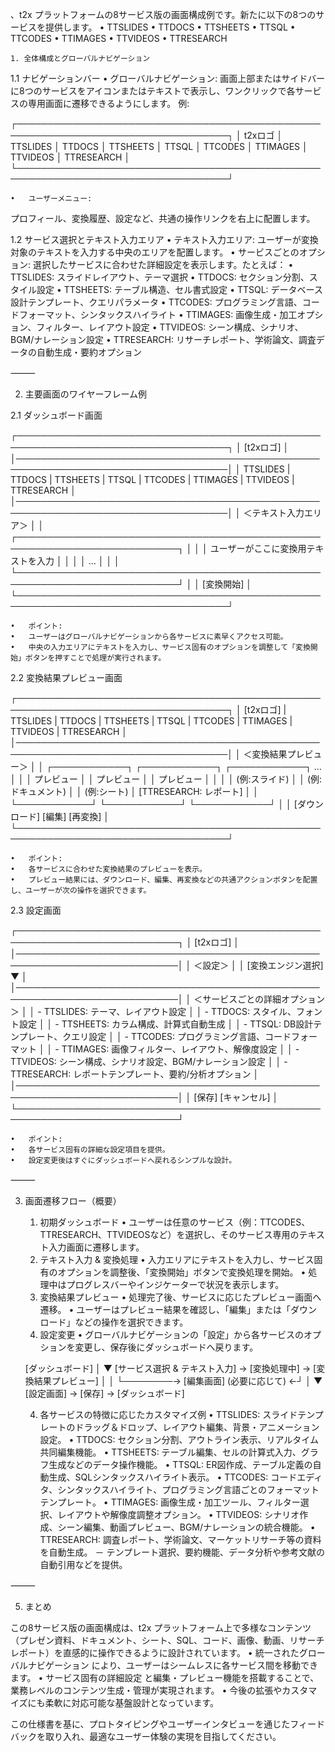 、t2x プラットフォームの8サービス版の画面構成例です。新たに以下の8つのサービスを提供します。
	•	TTSLIDES
	•	TTDOCS
	•	TTSHEETS
	•	TTSQL
	•	TTCODES
	•	TTIMAGES
	•	TTVIDEOS
	•	TTRESEARCH

	1. 全体構成とグローバルナビゲーション

1.1 ナビゲーションバー
	•	グローバルナビゲーション:
画面上部またはサイドバーに8つのサービスをアイコンまたはテキストで表示し、ワンクリックで各サービスの専用画面に遷移できるようにします。
例:

┌────────────────────────────────────────────────────────────────────────────────────┐
│ t2xロゴ │ TTSLIDES │ TTDOCS │ TTSHEETS │ TTSQL │ TTCODES │ TTIMAGES │ TTVIDEOS │ TTRESEARCH │
└────────────────────────────────────────────────────────────────────────────────────┘

	•	ユーザーメニュー:
プロフィール、変換履歴、設定など、共通の操作リンクを右上に配置します。

1.2 サービス選択とテキスト入力エリア
	•	テキスト入力エリア:
ユーザーが変換対象のテキストを入力する中央のエリアを配置します。
	•	サービスごとのオプション:
選択したサービスに合わせた詳細設定を表示します。たとえば：
	•	TTSLIDES: スライドレイアウト、テーマ選択
	•	TTDOCS: セクション分割、スタイル設定
	•	TTSHEETS: テーブル構造、セル書式設定
	•	TTSQL: データベース設計テンプレート、クエリパラメータ
	•	TTCODES: プログラミング言語、コードフォーマット、シンタックスハイライト
	•	TTIMAGES: 画像生成・加工オプション、フィルター、レイアウト設定
	•	TTVIDEOS: シーン構成、シナリオ、BGM/ナレーション設定
	•	TTRESEARCH: リサーチレポート、学術論文、調査データの自動生成・要約オプション

⸻

2. 主要画面のワイヤーフレーム例

2.1 ダッシュボード画面

┌────────────────────────────────────────────────────────────────────────────────────┐
│ [t2xロゴ]                                                                         │
│────────────────────────────────────────────────────────────────────────────────────│
│ TTSLIDES | TTDOCS | TTSHEETS | TTSQL | TTCODES | TTIMAGES | TTVIDEOS | TTRESEARCH    │
│────────────────────────────────────────────────────────────────────────────────────│
│ ＜テキスト入力エリア＞                                                              │
│ ┌────────────────────────────────────────────────────────────────────────────┐       │
│ │ ユーザーがここに変換用テキストを入力                                        │       │
│ │ …                                                                          │       │
│ └────────────────────────────────────────────────────────────────────────────┘       │
│ [変換開始]                                                                         │
└────────────────────────────────────────────────────────────────────────────────────┘

	•	ポイント:
	•	ユーザーはグローバルナビゲーションから各サービスに素早くアクセス可能。
	•	中央の入力エリアにテキストを入力し、サービス固有のオプションを調整して「変換開始」ボタンを押すことで処理が実行されます。

2.2 変換結果プレビュー画面

┌────────────────────────────────────────────────────────────────────────────────────┐
│ [t2xロゴ]  | TTSLIDES | TTDOCS | TTSHEETS | TTSQL | TTCODES | TTIMAGES | TTVIDEOS | TTRESEARCH │
│────────────────────────────────────────────────────────────────────────────────────│
│ ＜変換結果プレビュー＞                                                              │
│ ┌────────────┐  ┌────────────┐  ┌────────────┐  …                                  │
│ │ プレビュー │  │ プレビュー │  │ プレビュー │                                      │
│ │ (例:スライド) │  │ (例:ドキュメント) │  │ (例:シート)  │     [TTRESEARCH: レポート]      │
│ └────────────┘  └────────────┘  └────────────┘                                      │
│ [ダウンロード] [編集] [再変換]                                                       │
└────────────────────────────────────────────────────────────────────────────────────┘

	•	ポイント:
	•	各サービスに合わせた変換結果のプレビューを表示。
	•	プレビュー結果には、ダウンロード、編集、再変換などの共通アクションボタンを配置し、ユーザーが次の操作を選択できます。

2.3 設定画面

┌────────────────────────────────────────────────────────────────────────────┐
│ [t2xロゴ]                                                                 │
│────────────────────────────────────────────────────────────────────────────│
│ ＜設定＞                                                                 │
│ [変換エンジン選択]  ▼                                                    │
│────────────────────────────────────────────────────────────────────────────│
│ ＜サービスごとの詳細オプション＞                                         │
│ - TTSLIDES: テーマ、レイアウト設定                                        │
│ - TTDOCS: スタイル、フォント設定                                          │
│ - TTSHEETS: カラム構成、計算式自動生成                                     │
│ - TTSQL: DB設計テンプレート、クエリ設定                                    │
│ - TTCODES: プログラミング言語、コードフォーマット                          │
│ - TTIMAGES: 画像フィルター、レイアウト、解像度設定                          │
│ - TTVIDEOS: シーン構成、シナリオ設定、BGM/ナレーション設定                 │
│ - TTRESEARCH: レポートテンプレート、要約/分析オプション                      │
│────────────────────────────────────────────────────────────────────────────│
│ [保存] [キャンセル]                                                       │
└────────────────────────────────────────────────────────────────────────────┘

	•	ポイント:
	•	各サービス固有の詳細な設定項目を提供。
	•	設定変更後はすぐにダッシュボードへ戻れるシンプルな設計。

⸻

3. 画面遷移フロー（概要）
	1.	初期ダッシュボード
	•	ユーザーは任意のサービス（例：TTCODES、TTRESEARCH、TTVIDEOSなど）を選択し、そのサービス専用のテキスト入力画面に遷移します。
	2.	テキスト入力 & 変換処理
	•	入力エリアにテキストを入力し、サービス固有のオプションを調整後、「変換開始」ボタンで変換処理を開始。
	•	処理中はプログレスバーやインジケーターで状況を表示します。
	3.	変換結果プレビュー
	•	処理完了後、サービスに応じたプレビュー画面へ遷移。
	•	ユーザーはプレビュー結果を確認し、「編集」または「ダウンロード」などの操作を選択できます。
	4.	設定変更
	•	グローバルナビゲーションの「設定」から各サービスのオプションを変更し、保存後にダッシュボードへ戻ります。

	[ダッシュボード]
      │
      ▼
[サービス選択 & テキスト入力] → [変換処理中] → [変換結果プレビュー]
      │                                  │
      └────────→ [編集画面] (必要に応じて) ←┘
      │
      ▼
   [設定画面] → [保存] → [ダッシュボード]

   4. 各サービスの特徴に応じたカスタマイズ例
	•	TTSLIDES:
スライドテンプレートのドラッグ＆ドロップ、レイアウト編集、背景・アニメーション設定。
	•	TTDOCS:
セクション分割、アウトライン表示、リアルタイム共同編集機能。
	•	TTSHEETS:
テーブル編集、セルの計算式入力、グラフ生成などのデータ操作機能。
	•	TTSQL:
ER図作成、テーブル定義の自動生成、SQLシンタックスハイライト表示。
	•	TTCODES:
コードエディタ、シンタックスハイライト、プログラミング言語ごとのフォーマットテンプレート。
	•	TTIMAGES:
画像生成・加工ツール、フィルター選択、レイアウトや解像度調整オプション。
	•	TTVIDEOS:
シナリオ作成、シーン編集、動画プレビュー、BGM/ナレーションの統合機能。
	•	TTRESEARCH:
調査レポート、学術論文、マーケットリサーチ等の資料を自動生成。
－ テンプレート選択、要約機能、データ分析や参考文献の自動引用などを提供。

⸻

5. まとめ

この8サービス版の画面構成は、t2x プラットフォーム上で多様なコンテンツ（プレゼン資料、ドキュメント、シート、SQL、コード、画像、動画、リサーチレポート）を直感的に操作できるように設計されています。
	•	統一されたグローバルナビゲーション により、ユーザーはシームレスに各サービス間を移動できます。
	•	サービス固有の詳細設定 と編集・プレビュー機能を搭載することで、業務レベルのコンテンツ生成・管理が実現されます。
	•	今後の拡張やカスタマイズにも柔軟に対応可能な基盤設計となっています。

この仕様書を基に、プロトタイピングやユーザーインタビューを通じたフィードバックを取り入れ、最適なユーザー体験の実現を目指してください。